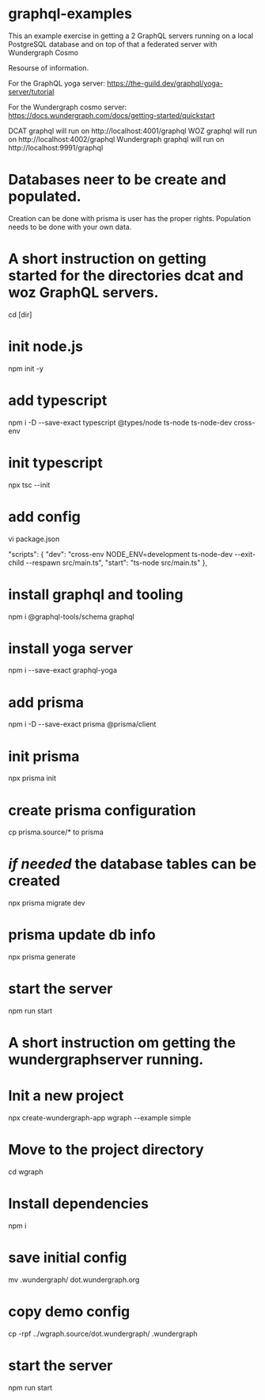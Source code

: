 # graphql-examples

This an example exercise in getting a 2 GraphQL servers running on a local PostgreSQL database and on top of that a federated server with Wundergraph Cosmo

Resourse of information.

For the GraphQL yoga server:
https://the-guild.dev/graphql/yoga-server/tutorial

For the Wundergraph cosmo server:
https://docs.wundergraph.com/docs/getting-started/quickstart

DCAT graphql will run on http://localhost:4001/graphql
WOZ graphql will run on http://localhost:4002/graphql
Wundergraph graphql will run on http://localhost:9991/graphql

# Databases neer to be create and populated.
Creation can be done with prisma is user has the proper rights.
Population needs to be done with your own data.

# A short instruction on getting started for the directories **dcat** and **woz** GraphQL servers.

cd [dir]
# init node.js
npm init -y

# add typescript
npm i -D --save-exact typescript @types/node ts-node ts-node-dev cross-env

# init typescript
npx tsc --init

# add config
vi package.json

  "scripts": {
    "dev": "cross-env NODE_ENV=development ts-node-dev --exit-child --respawn src/main.ts",
    "start": "ts-node src/main.ts"
  },

# install graphql and tooling
npm i @graphql-tools/schema graphql

# install yoga server
npm i --save-exact graphql-yoga

# add prisma
npm i -D --save-exact prisma @prisma/client

# init prisma
npx prisma init

# create prisma configuration
cp prisma.source/* to prisma

# *if needed* the database tables can be created
npx prisma migrate dev

# prisma update db info
npx prisma generate

# start the server
npm run start


# A short instruction om getting the wundergraphserver running.

# Init a new project
npx create-wundergraph-app wgraph --example simple

# Move to the project directory
cd wgraph

# Install dependencies
npm i

# save initial config
mv .wundergraph/ dot.wundergraph.org

# copy demo config
cp -rpf ../wgraph.source/dot.wundergraph/ .wundergraph

# start the server
npm run start

